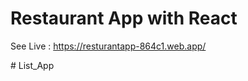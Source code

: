 # Restaurant App with React

See Live : https://resturantapp-864c1.web.app/



#   L i s t _ A p p  
 